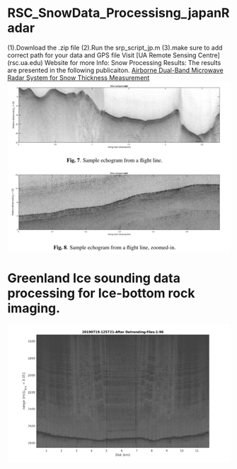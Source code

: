 # RSC_SnowData_Processisng_japanRadar
(1).Download the .zip file
(2).Run the srp_script_jp.m
(3).make sure to add correct path for your data and GPS file
Visit [UA Remote Sensing Centre] (rsc.ua.edu) Website for more Info: 
Snow Processing Results: 
The results are presented in the following publicaiton.
[Airborne Dual-Band Microwave Radar System for Snow Thickness Measurement](https://ieeexplore.ieee.org/stamp/stamp.jsp?tp=&arnumber=9323958)
![alt text](https://github.com/Mrahman17/RSC_SnowData_Processisng_japanRadar/blob/master/Capture.PNG)

# Greenland Ice sounding data processing for Ice-bottom rock imaging.
![alt text](https://github.com/Mrahman17/RSC_SnowData_Processisng_japanRadar/blob/master/Greenland%20Ice%20Image.png)
